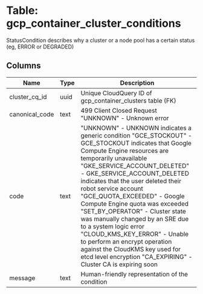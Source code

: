 
# Table: gcp_container_cluster_conditions
StatusCondition describes why a cluster or a node pool has a certain status (eg, ERROR or DEGRADED)
## Columns
| Name        | Type           | Description  |
| ------------- | ------------- | -----  |
|cluster_cq_id|uuid|Unique CloudQuery ID of gcp_container_clusters table (FK)|
|canonical_code|text|499 Client Closed Request   "UNKNOWN" - Unknown error|
|code|text|"UNKNOWN" - UNKNOWN indicates a generic condition   "GCE_STOCKOUT" - GCE_STOCKOUT indicates that Google Compute Engine resources are temporarily unavailable   "GKE_SERVICE_ACCOUNT_DELETED" - GKE_SERVICE_ACCOUNT_DELETED indicates that the user deleted their robot service account   "GCE_QUOTA_EXCEEDED" - Google Compute Engine quota was exceeded   "SET_BY_OPERATOR" - Cluster state was manually changed by an SRE due to a system logic error   "CLOUD_KMS_KEY_ERROR" - Unable to perform an encrypt operation against the CloudKMS key used for etcd level encryption   "CA_EXPIRING" - Cluster CA is expiring soon|
|message|text|Human-friendly representation of the condition|
